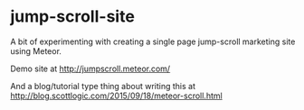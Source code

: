 # jump-scroll-site

A bit of experimenting with creating a single page jump-scroll marketing site using Meteor.

Demo site at http://jumpscroll.meteor.com/

And a blog/tutorial type thing about writing this at http://blog.scottlogic.com/2015/09/18/meteor-scroll.html
